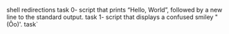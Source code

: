 shell redirections
task 0- script that prints “Hello, World”, followed by a new line to the standard output.
task 1- script that displays a confused smiley "(Ôo)'.
task`
